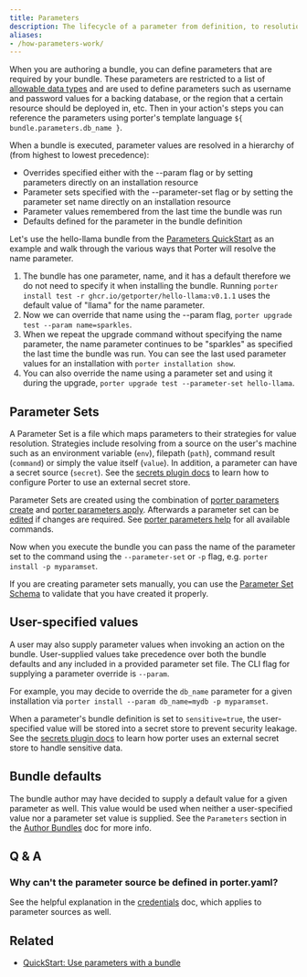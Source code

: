 ```yaml
---
title: Parameters
description: The lifecycle of a parameter from definition, to resolution, and finally injection at runtime
aliases:
- /how-parameters-work/
---
```


When you are authoring a bundle, you can define parameters that are required by
your bundle. These parameters are restricted to a list of [allowable data
types](/author-bundles/#parameter-types) and are used to define parameters such as
username and password values for a backing database, or the region that a
certain resource should be deployed in, etc. Then in your action's steps you can
reference the parameters using porter's template language `${
bundle.parameters.db_name }`.

When a bundle is executed, parameter values are resolved in a hierarchy of (from highest to lowest precedence):

* Overrides specified either with the \--param flag or by setting parameters directly on an installation resource
* Parameter sets specified with the \--parameter-set flag or by setting the parameter set name directly on an installation resource
* Parameter values remembered from the last time the bundle was run
* Defaults defined for the parameter in the bundle definition

Let's use the hello-llama bundle from the [Parameters QuickStart](/quickstart/parameters/) as an example and walk through the various ways that Porter will resolve the name parameter.

1. The bundle has one parameter, name, and it has a default therefore we do not need to specify it when installing the bundle. Running `porter install test -r ghcr.io/getporter/hello-llama:v0.1.1` uses the default value of "llama" for the name parameter.
2. Now we can override that name using the \--param flag, `porter upgrade test --param name=sparkles`.
3. When we repeat the upgrade command without specifying the name parameter, the name parameter continues to be "sparkles" as specified the last time the bundle was run. You can see the last used parameter values for an installation with `porter installation show`.
4. You can also override the name using a parameter set and using it during the upgrade, `porter upgrade test --parameter-set hello-llama`.

## Parameter Sets

A Parameter Set is a file which maps parameters to their strategies for value
resolution.  Strategies include resolving from a source on the user's machine
such as an environment variable (`env`), filepath (`path`), command result
(`command`) or simply the value itself (`value`).  In addition, a parameter
can have a secret source (`secret`).  See the [secrets
plugin docs](/plugins/types/#secrets) to learn how to configure Porter to use
an external secret store.

Parameter Sets are created using the combination of [porter parameters create][create]
and [porter parameters apply][apply].
Afterwards a parameter set can be [edited][edit] if changes are required.
See [porter parameters help](/cli/porter_parameters/) for all available commands.

Now when you execute the bundle you can pass the name of the parameter set to
the command using the `--parameter-set` or `-p` flag, e.g.
`porter install -p myparamset`.

If you are creating parameter sets manually, you can use the [Parameter Set Schema]
to validate that you have created it properly.

[Parameter Set Schema]: /src/pkg/schema/parameter-set.schema.json

## User-specified values

A user may also supply parameter values when invoking an action on the bundle.
User-supplied values take precedence over both the bundle defaults and any
included in a provided parameter set file.  The CLI flag for supplying a
parameter override is `--param`.

For example, you may decide to override the `db_name` parameter for a given
installation via `porter install --param db_name=mydb -p myparamset`.

When a parameter's bundle definition is set to `sensitive=true`, the user-specified
value will be stored into a secret store to prevent security leakage. See the [secrets
plugin docs](/plugins/types/#secrets) to learn how porter uses an external secret store 
to handle sensitive data.


## Bundle defaults

The bundle author may have decided to supply a default value for a given
parameter as well. This value would be used when neither a user-specified
value nor a parameter set value is supplied.  See the `Parameters` section in
the [Author Bundles](/author-bundles#parameters/) doc for more info.

## Q & A

### Why can't the parameter source be defined in porter.yaml?

See the helpful explanation in the [credentials](/credentials/) doc, which
applies to parameter sources as well.

[create]: /cli/porter_parameters_create/
[apply]: /cli/porter_parameters_apply/
[edit]: /cli/porter_parameters_edit/

## Related

* [QuickStart: Use parameters with a bundle](/quickstart/parameters/)
